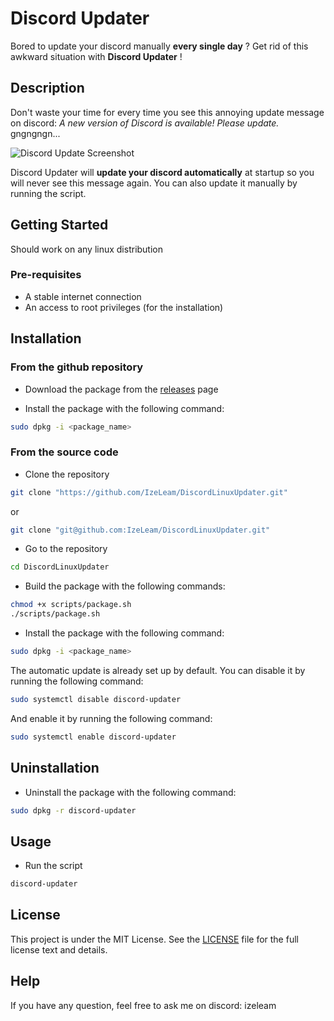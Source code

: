 # Discord Updater
Bored to update your discord manually **every single day** ? Get rid of this awkward situation with **Discord Updater** !

## Description
Don't waste your time for every time you see this annoying update message on discord: *A new version of Discord is available! Please update.* gngngngn...

![Discord Update Screenshot](assets/update.png)

Discord Updater will **update your discord automatically** at startup so you will never see this message again. You can also update it manually by running the script.

## Getting Started
Should work on any linux distribution

### Pre-requisites
* A stable internet connection
* An access to root privileges (for the installation)

## Installation
### From the github repository
* Download the package from the [releases](https://github.com/IzeLeam/DiscordLinuxUpdater/releases) page

* Install the package with the following command:
```bash
sudo dpkg -i <package_name>
```

### From the source code
* Clone the repository
```bash
git clone "https://github.com/IzeLeam/DiscordLinuxUpdater.git"
```

or
```bash
git clone "git@github.com:IzeLeam/DiscordLinuxUpdater.git"
```

* Go to the repository
```bash
cd DiscordLinuxUpdater
```

* Build the package with the following commands:

```bash
chmod +x scripts/package.sh
./scripts/package.sh
```

* Install the package with the following command:
```bash
sudo dpkg -i <package_name>
```

The automatic update is already set up by default. You can disable it by running the following command:
```bash
sudo systemctl disable discord-updater
```

And enable it by running the following command:

```bash
sudo systemctl enable discord-updater
```

## Uninstallation
* Uninstall the package with the following command:

```bash
sudo dpkg -r discord-updater
```

## Usage
* Run the script
```bash
discord-updater
```

## License
This project is under the MIT License. See the [LICENSE](LICENSE) file for the full license text and details.

## Help
If you have any question, feel free to ask me on discord: izeleam